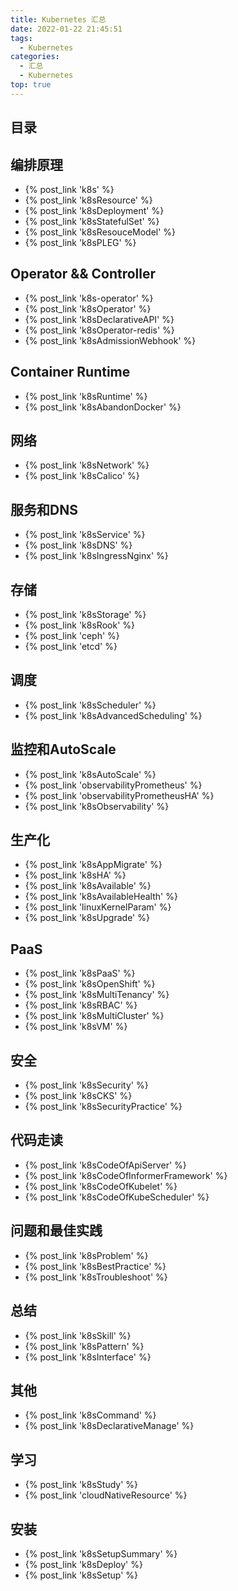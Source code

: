```yaml
---
title: Kubernetes 汇总
date: 2022-01-22 21:45:51
tags:
  - Kubernetes
categories: 
  - 汇总
  - Kubernetes
top: true  
---
```


<p></p>
<!-- more -->

## 目录
<!-- toc -->

## 编排原理 
+ {% post_link 'k8s' %} 
+ {% post_link 'k8sResource' %} 
+ {% post_link 'k8sDeployment' %} 
+ {% post_link 'k8sStatefulSet' %} 
+ {% post_link 'k8sResouceModel' %} 
+ {% post_link 'k8sPLEG' %} 

## Operator && Controller
+ {% post_link 'k8s-operator' %} 
+ {% post_link 'k8sOperator' %} 
+ {% post_link 'k8sDeclarativeAPI' %} 
+ {% post_link 'k8sOperator-redis' %}
+ {% post_link 'k8sAdmissionWebhook' %} 

## Container Runtime
+ {% post_link 'k8sRuntime' %} 
+ {% post_link 'k8sAbandonDocker' %} 

## 网络
+ {% post_link 'k8sNetwork' %} 
+ {% post_link 'k8sCalico' %} 

## 服务和DNS
+ {% post_link 'k8sService' %} 
+ {% post_link 'k8sDNS' %} 
+ {% post_link 'k8sIngressNginx' %} 

## 存储 
+ {% post_link 'k8sStorage' %} 
+ {% post_link 'k8sRook' %} 
+ {% post_link 'ceph' %} 
+ {% post_link 'etcd' %} 

## 调度
+ {% post_link 'k8sScheduler' %} 
+ {% post_link 'k8sAdvancedScheduling' %} 

## 监控和AutoScale
+ {% post_link 'k8sAutoScale' %} 
+ {% post_link 'observabilityPrometheus' %} 
+ {% post_link 'observabilityPrometheusHA' %} 
+ {% post_link 'k8sObservability' %} 

## 生产化
+ {% post_link 'k8sAppMigrate' %} 
+ {% post_link 'k8sHA' %} 
+ {% post_link 'k8sAvailable' %} 
+ {% post_link 'k8sAvailableHealth' %} 
+ {% post_link 'linuxKernelParam' %} 
+ {% post_link 'k8sUpgrade' %} 

## PaaS 
+ {% post_link 'k8sPaaS' %} 
+ {% post_link 'k8sOpenShift' %} 
+ {% post_link 'k8sMultiTenancy' %} 
+ {% post_link 'k8sRBAC' %} 
+ {% post_link 'k8sMultiCluster' %} 
+ {% post_link 'k8sVM' %} 

## 安全
+ {% post_link 'k8sSecurity' %} 
+ {% post_link 'k8sCKS' %} 
+ {% post_link 'k8sSecurityPractice' %} 

## 代码走读
+ {% post_link 'k8sCodeOfApiServer' %} 
+ {% post_link 'k8sCodeOfInformerFramework' %} 
+ {% post_link 'k8sCodeOfKubelet' %} 
+ {% post_link 'k8sCodeOfKubeScheduler' %} 

## 问题和最佳实践
+ {% post_link 'k8sProblem' %} 
+ {% post_link 'k8sBestPractice' %} 
+ {% post_link 'k8sTroubleshoot' %} 

## 总结
+ {% post_link 'k8sSkill' %} 
+ {% post_link 'k8sPattern' %} 
+ {% post_link 'k8sInterface' %} 

## 其他
+ {% post_link 'k8sCommand' %} 
+ {% post_link 'k8sDeclarativeManage' %} 

## 学习
+ {% post_link 'k8sStudy' %} 
+ {% post_link 'cloudNativeResource' %} 

## 安装
+ {% post_link 'k8sSetupSummary' %} 
+ {% post_link 'k8sDeploy' %} 
+ {% post_link 'k8sSetup' %} 

  
